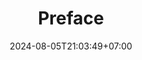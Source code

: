 ---
weight: 300
title: "Preface"
description: "First Edition"
icon: "article"
date: "2024-08-05T21:03:49+07:00"
lastmod: "2024-08-05T21:03:49+07:00"
draft: false
toc: true
---